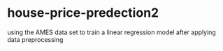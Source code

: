 # house-price-predection2
using the AMES data set to train a linear regression model after applying data preprocessing
